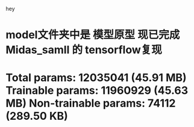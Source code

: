 hey

model文件夹中是 模型原型 
现已完成 Midas_samll 的 tensorflow复现
=======================================
Total params: 12035041 (45.91 MB)
Trainable params: 11960929 (45.63 MB)
Non-trainable params: 74112 (289.50 KB)
=======================================